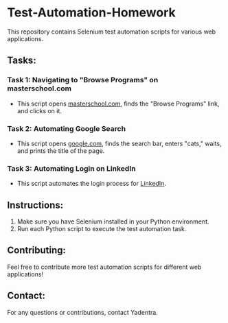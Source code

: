 # Test-Automation-Homework

This repository contains Selenium test automation scripts for various web applications.

## Tasks:

### Task 1: Navigating to "Browse Programs" on masterschool.com
* This script opens [masterschool.com](https://de.masterschool.com/), finds the "Browse Programs" link, and clicks on it.

### Task 2: Automating Google Search
* This script opens [google.com](https://www.google.com/), finds the search bar, enters "cats," waits, and prints the title of the page.

### Task 3: Automating Login on LinkedIn
* This script automates the login process for [LinkedIn](https://www.linkedin.com/uas/login?session_redirect=https%3A%2F%2Fwww.linkedin.com%2Fpublic-profile%2Fsettings%3Ftrk%3Dd_flagship3_profile_self_view_public_profile).

## Instructions:

1. Make sure you have Selenium installed in your Python environment.
2. Run each Python script to execute the test automation task.

## Contributing:

Feel free to contribute more test automation scripts for different web applications!

## Contact:

For any questions or contributions, contact Yadentra.
